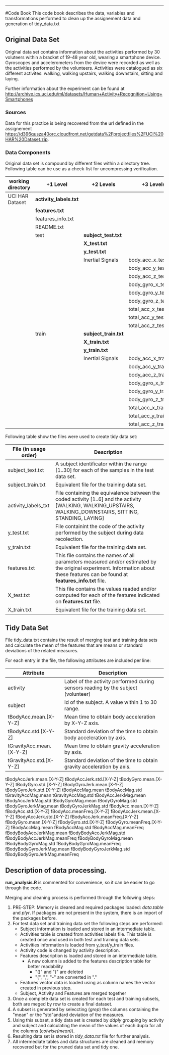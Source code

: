 ***
#Code Book
This code book describes the data, variables and transformations performed to clean up the assignement data and generation of tidy_data.txt

## Original Data Set
Original data set contains information about the activities performed by 30 voluteers within a bracket of 19-48 year old, wearing a smartphone device. Gyroscopes and accelerometers from the device were recorded as well as the activities performed by the volunteers. Activities were catalogued as six different activites: walking, walking upstairs, walking downstairs, sitting and laying.

Further information about the experiment can be found at http://archive.ics.uci.edu/ml/datasets/Human+Activity+Recognition+Using+Smartphones

### Sources
Data for this practice is being recovered from the url defined in the assignement https://d396qusza40orc.cloudfront.net/getdata%2Fprojectfiles%2FUCI%20HAR%20Dataset.zip. 

### Data Components
Original data set is compound by different files within a directory tree. Following table can be use as a check-list for uncompressing verification.

working directory | +1 Level            | +2 Levels         | +3 Levels
----------------- | ------------------- | ----------------- | ---------------------
UCI HAR Dataset   | __activity_labels.txt__ |                   |  
                  | __features.txt__        |                   |
                  | features_info.txt   |                   |
                  | README.txt          |                   |
                  | test                | __subject_test.txt__  |
                  |                     | __X_test.txt__        |
                  |                     | __y_test.txt__        |
                  |                     | Inertial Signals  | body_acc_x_test.txt
                  |                     |                   | body_acc_y_test.txt
                  |                     |                   | body_acc_z_test.txt
                  |                     |                   | body_gyro_x_test.txt
                  |                     |                   | body_gyro_y_test.txt
                  |                     |                   | body_gyro_z_test.txt
                  |                     |                   | total_acc_x_test.txt
                  |                     |                   | total_acc_y_test.txt
                  |                     |                   | total_acc_z_test.txt
                  | train               | __subject_train.txt__ |
                  |                     | __X_train.txt__       |
                  |                     | __y_train.txt__       |
                  |                     | Inertial Signals  | body_acc_x_train.txt
                  |                     |                   | body_acc_y_train.txt
                  |                     |                   | body_acc_z_train.txt
                  |                     |                   | body_gyro_x_train.txt
                  |                     |                   | body_gyro_y_train.txt
                  |                     |                   | body_gyro_z_train.txt
                  |                     |                   | total_acc_x_train.txt
                  |                     |                   | total_acc_y_train.txt
                  |                     |                   | total_acc_z_train.txt


Following table show the files were used to create tidy data set:

File (in usage order)    | Description
------------------------ | -----------
subject_text.txt | A subject identificator within the range [1..30] for each of the samples in the test data set.
subject_train.txt | Equivalent file for the training data set.
activity_labels_txt | File containing the equivalence between the coded activity [1..6] and the activity [WALKING, WALKING_UPSTAIRS, WALKING_DOWNSTAIRS, SITTING, STANDING, LAYING]
y_test.txt | File containint the code of the activity performed by the subject during data recolection.
y_train.txt | Equivalent file for the training data set.
features.txt | This file contains the names of all parameters measured and/or estimated by the original experiment. Information about these features can be found at __features_info.txt__ file.
X_test.txt | This file contains the values readed and/or computed for each of the features indicated on __features.txt__ file. 
X_train.txt | Equivalent file for the training data set.

## Tidy Data Set
File tidy_data.txt contains the result of merging test and training data sets and calculate the mean of the features that are means or standard deviations of the related measures.

For each entry in the file, the following attributes are included per line:

Attribute | Description
--------- | -----------
activity | Label of the activity performed during sensors reading by the subject (volunteer)
subject | Id of the subject. A value within 1 to 30 range.
tBodyAcc.mean.[X-Y-Z] | Mean time to obtain body acceleration by X-Y-Z axis. 
tBodyAcc.std.[X-Y-Z] | Standard deviation of the time to obtain body acceleration by axis.
tGravityAcc.mean.[X-Y-Z] | Mean time to obtain gravity acceleration by axis. 
tGravityAcc.std.[X-Y-Z] | Standard deviation of the time to obtain gravity acceleration by axis.
tBodyAccJerk.mean.[X-Y-Z]
tBodyAccJerk.std.[X-Y-Z]
tBodyGyro.mean.[X-Y-Z]
tBodyGyro.std.[X-Y-Z]
tBodyGyroJerk.mean.[X-Y-Z]
tBodyGyroJerk.std.[X-Y-Z]
tBodyAccMag.mean
tBodyAccMag.std
tGravityAccMag.mean 
tGravityAccMag.std 
tBodyAccJerkMag.mean 
tBodyAccJerkMag.std 
tBodyGyroMag.mean 
tBodyGyroMag.std 
tBodyGyroJerkMag.mean 
tBodyGyroJerkMag.std 
fBodyAcc.mean.[X-Y-Z]
fBodyAcc.std.[X-Y-Z]
fBodyAcc.meanFreq.[X-Y-Z]
fBodyAccJerk.mean.[X-Y-Z]
fBodyAccJerk.std.[X-Y-Z]
fBodyAccJerk.meanFreq.[X-Y-Z]
fBodyGyro.mean.[X-Y-Z]
fBodyGyro.std.[X-Y-Z]
fBodyGyro.meanFreq.[X-Y-Z]
fBodyAccMag.mean 
fBodyAccMag.std 
fBodyAccMag.meanFreq 
fBodyBodyAccJerkMag.mean 
fBodyBodyAccJerkMag.std 
fBodyBodyAccJerkMag.meanFreq 
fBodyBodyGyroMag.mean 
fBodyBodyGyroMag.std 
fBodyBodyGyroMag.meanFreq 
fBodyBodyGyroJerkMag.mean 
fBodyBodyGyroJerkMag.std 
fBodyBodyGyroJerkMag.meanFreq

## Description of data processing.

__run_analysis.R__ is commented for convenience, so it can be easier to go through the code. 

Merging and cleaning process is performed through the following steps:

1. PRE-STEP: Memory is cleared and required packages loaded: _data.table_ and _plyr_. If packages are not present in the system, there is an import of the packages before.
2. For test data set and training data set the following steps are performed:
   + Subject information is loaded and stored in an intermediate table.
   + Activities table is created from activities labels file. This table is created once and used in both test and training data sets.
   + Activities information is loaded from y_test/y_train files. 
   + Activity code is changed by activity description.
   + Features description is loaded and stored in an intermediate table.
       + A new column is added to the features description table for better readability 
	      + "()" and ")" are deleted
		  + "(", ",", "-" are converted in "."
   + Features vector data is loaded using as column names the vector created in previous step.
   + Subject, Activity and Features are merged together 
3. Once a complete data set is created for each test and training subsets, both are meged by row to create a final dataset.
4. A subset is generated by seleccting (_grep_) the columns containing the "mean" or the "std"andard deviation of the measures.
5. Using this subset, a tidy data set is created by _ddply_ grouping by activity and subject and calculating the mean of the values of each dupla for all the columns (_colwise(mean)_).
6. Resulting data set is stored in _tidy_data.txt_ file for further analysis.
7. All intermediate tables and data structures are cleaned and memory recovered but for the pruned data set and tidy one.
